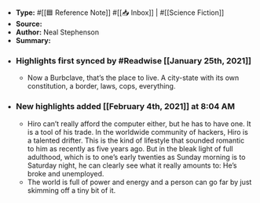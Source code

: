 - **Type:** #[[🟦 Reference Note]] #[[📥 Inbox]] | #[[Science Fiction]]
- **Source:**
- **Author:** Neal Stephenson
- **Summary:**
- ### Highlights first synced by #Readwise [[January 25th, 2021]]
    - Now a Burbclave, that’s the place to live. A city-state with its own constitution, a border, laws, cops, everything. 
- ### New highlights added [[February 4th, 2021]] at 8:04 AM
    - Hiro can’t really afford the computer either, but he has to have one. It is a tool of his trade. In the worldwide community of hackers, Hiro is a talented drifter. This is the kind of lifestyle that sounded romantic to him as recently as five years ago. But in the bleak light of full adulthood, which is to one’s early twenties as Sunday morning is to Saturday night, he can clearly see what it really amounts to: He’s broke and unemployed. 
    - The world is full of power and energy and a person can go far by just skimming off a tiny bit of it. 

